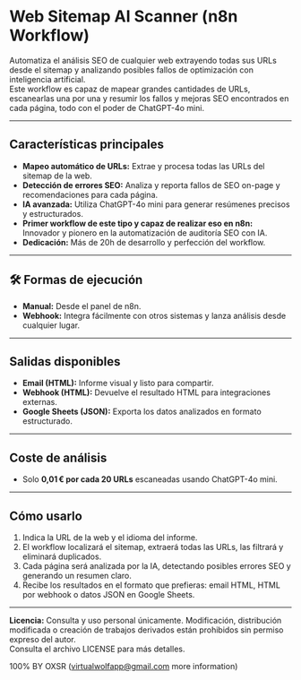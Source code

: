 # Web Sitemap AI Scanner (n8n Workflow)

Automatiza el análisis SEO de cualquier web extrayendo todas sus URLs desde el sitemap y analizando posibles fallos de optimización con inteligencia artificial.  
Este workflow es capaz de mapear grandes cantidades de URLs, escanearlas una por una y resumir los fallos y mejoras SEO encontrados en cada página, todo con el poder de ChatGPT-4o mini.

---

## Características principales

- **Mapeo automático de URLs:** Extrae y procesa todas las URLs del sitemap de la web.
- **Detección de errores SEO:** Analiza y reporta fallos de SEO on-page y recomendaciones para cada página.
- **IA avanzada:** Utiliza ChatGPT-4o mini para generar resúmenes precisos y estructurados.
- **Primer workflow de este tipo y capaz de realizar eso en n8n:** Innovador y pionero en la automatización de auditoría SEO con IA.
- **Dedicación:** Más de 20h de desarrollo y perfección del workflow.

---

## 🛠️ Formas de ejecución

- **Manual:** Desde el panel de n8n.
- **Webhook:** Integra fácilmente con otros sistemas y lanza análisis desde cualquier lugar.

---

## Salidas disponibles

- **Email (HTML):** Informe visual y listo para compartir.
- **Webhook (HTML):** Devuelve el resultado HTML para integraciones externas.
- **Google Sheets (JSON):** Exporta los datos analizados en formato estructurado.

---

## Coste de análisis

- Solo **0,01 € por cada 20 URLs** escaneadas usando ChatGPT-4o mini.

---

## Cómo usarlo

1. Indica la URL de la web y el idioma del informe.
2. El workflow localizará el sitemap, extraerá todas las URLs, las filtrará y eliminará duplicados.
3. Cada página será analizada por la IA, detectando posibles errores SEO y generando un resumen claro.
4. Recibe los resultados en el formato que prefieras: email HTML, HTML por webhook o datos JSON en Google Sheets.

---

**Licencia:** Consulta y uso personal únicamente. Modificación, distribución modificada o creación de trabajos derivados están prohibidos sin permiso expreso del autor.  
Consulta el archivo LICENSE para más detalles.

100% BY OXSR (virtualwolfapp@gmail.com more information)
